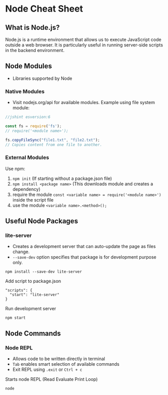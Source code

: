 # Node Cheat Sheet
## What is Node.js?
Node.js is a runtime environment that allows us to execute JavaScript code outside a web browser. It is particularly useful in running server-side scripts in the backend environment.
## Node Modules
- Libraries supported by Node
### Native Modules
- Visit nodejs.org/api for available modules.
Example using file system module:
```javascript
//jshint esversion:6

const fs = require('fs');
// require('<module name>');

fs.copyFileSync("file1.txt", "file2.txt");
// Copies content from one file to another.
```
### External Modules
Use npm:
1. `npm init` (If starting without a package.json file)
2. `npm install <package name>` (This downloads module and creates a dependency)
3. require the module `const <variable name> = require('<module name>')` inside the script file
4. use the module `<variable name>.<method>();`

## Useful Node Packages
### lite-server
- Creates a development server that can auto-update the page as files change.
- `--save-dev` option specifies that package is for development purpose only.
```
npm install --save-dev lite-server
```
Add script to package.json
```
"scripts": {
  "start": "lite-server"
}
```
Run development server
```
npm start
```
## Node Commands
### Node REPL
- Allows code to be written directly in terminal
- `Tab` enables smart selection of available commands
- Exit REPL using `.exit` or `Ctrl + c`
  
Starts node REPL (Read Evaluate Print Loop)
```
node
```

